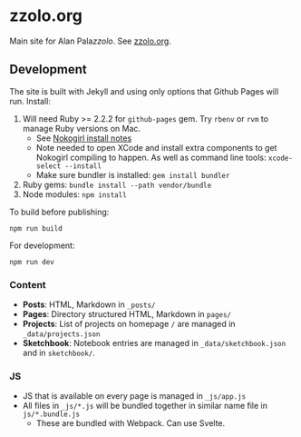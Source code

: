 # zzolo.org

Main site for Alan Pala*zzolo*. See [zzolo.org](//zzolo.org).

## Development

The site is built with Jekyll and using only options that Github Pages will run. Install:

1. Will need Ruby >= 2.2.2 for `github-pages` gem. Try `rbenv` or `rvm` to manage Ruby versions on Mac.
   - See [Nokogirl install notes](http://www.nokogiri.org/tutorials/installing_nokogiri.html#mac_os_x)
   - Note needed to open XCode and install extra components to get Nokogirl compiling to happen. As well as command line tools: `xcode-select --install`
   - Make sure bundler is installed: `gem install bundler`
1. Ruby gems: `bundle install --path vendor/bundle`
1. Node modules: `npm install`

To build before publishing:

    npm run build

For development:

    npm run dev

### Content

- **Posts**: HTML, Markdown in `_posts/`
- **Pages**: Directory structured HTML, Markdown in `pages/`
- **Projects**: List of projects on homepage `/` are managed in `_data/projects.json`
- **Sketchbook**: Notebook entries are managed in `_data/sketchbook.json` and in `sketchbook/`.

### JS

- JS that is available on every page is managed in `_js/app.js`
- All files in `_js/*.js` will be bundled together in similar name file in `js/*.bundle.js`
  - These are bundled with Webpack.  Can use Svelte.
